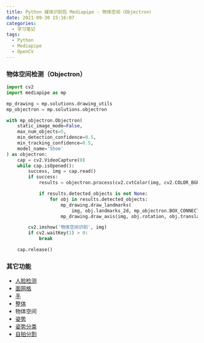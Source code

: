 ```yaml
---
title: Python 媒体识别包 Mediapipe - 物体空间（Objectron）
date: 2021-09-30 15:16:07
categories:
  - 学习笔记
tags:
  - Python
  - Mediapipe
  - OpenCV
---
```


### 物体空间检测（Objectron）

<!-- more -->

```python
import cv2
import mediapipe as mp

mp_drawing = mp.solutions.drawing_utils
mp_objectron = mp.solutions.objectron

with mp_objectron.Objectron(
    static_image_mode=False,
    max_num_objects=5,
    min_detection_confidence=0.5,
    min_tracking_confidence=0.5,
    model_name='Shoe'
) as objectron:
    cap = cv2.VideoCapture(0)
    while cap.isOpened():
        success, img = cap.read()
        if success:
            results = objectron.process(cv2.cvtColor(img, cv2.COLOR_BGR2RGB))

            if results.detected_objects is not None:
                for obj in results.detected_objects:
                    mp_drawing.draw_landmarks(
                        img, obj.landmarks_2d, mp_objectron.BOX_CONNECTIONS)
                    mp_drawing.draw_axis(img, obj.rotation, obj.translation)

        cv2.imshow('物体空间识别', img)
        if cv2.waitKey(1) > 0:
            break

    cap.release()
```

### 其它功能

- [人脸检测](../Face/)
- [面网格](../FaceMesh/)
- [手](../Hands/)
- [整体](../Holistic/)
- 物体空间
- [姿势](../Pose/)
- [姿势分类](../PoseClassification/)
- [自拍分割](../SelfieSegmentation/)
